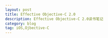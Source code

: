 ```yaml
---
layout: post
title: Effective Objective-C 2.0
description: Effective Objective-C 2.0读书笔记
category: blog
tag: iOS,Ojbective-C
---
```


